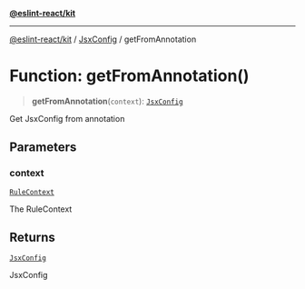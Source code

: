 [**@eslint-react/kit**](../../../../README.md)

***

[@eslint-react/kit](../../../../README.md) / [JsxConfig](../README.md) / getFromAnnotation

# Function: getFromAnnotation()

> **getFromAnnotation**(`context`): [`JsxConfig`](../type-aliases/JsxConfig.md)

Get JsxConfig from annotation

## Parameters

### context

[`RuleContext`](../../../../type-aliases/RuleContext.md)

The RuleContext

## Returns

[`JsxConfig`](../type-aliases/JsxConfig.md)

JsxConfig
